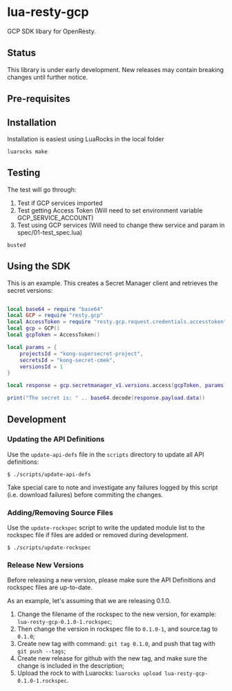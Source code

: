 # lua-resty-gcp

GCP SDK libary for OpenResty.

## Status

This library is under early development. New releases may contain breaking changes
until further notice.


## Pre-requisites


## Installation

Installation is easiest using LuaRocks in the local folder

```
luarocks make
```

## Testing

The test will go through:
1. Test if GCP services imported
2. Test getting Access Token (Will need to set environment variable GCP_SERVICE_ACCOUNT)
3. Test using GCP services (Will need to change thew service and param in spec/01-test_spec.lua)

```
busted
```

## Using the SDK

This is an example. This creates a Secret Manager client and retrieves the secret versions:

``` lua

local base64 = require "base64"
local GCP = require "resty.gcp"
local AccessToken = require "resty.gcp.request.credentials.accesstoken"
local gcp = GCP()
local gcpToken = AccessToken()

local params = {
    projectsId = "kong-supersecret-project",
    secretsId = "kong-secret-cmek",
    versionsId = 1
}

local response = gcp.secretmanager_v1.versions.access(gcpToken, params)

print("The secret is: " .. base64.decode(response.payload.data))

```

## Development

### Updating the API Definitions

Use the `update-api-defs` file in the `scripts` directory to update all API
definitions:

```
$ ./scripts/update-api-defs
```

Take special care to note and investigate any failures logged by this script
(i.e. download failures) before commiting the changes.

### Adding/Removing Source Files

Use the `update-rockspec` script to write the updated module list to the
rockspec file if files are added or removed during development.

```
$ ./scripts/update-rockspec
```

### Release New Versions

Before releasing a new version, please make sure the API Definitions and rockspec files are up-to-date.

As an example, let's assuming that we are releasing 0.1.0.

1. Change the filename of the rockspec to the new version, for example: `lua-resty-gcp-0.1.0-1.rockspec`;
1. Then change the version in rockspec file to `0.1.0-1`, and source.tag to `0.1.0`;
1. Create new tag with command: `git tag 0.1.0`, and push that tag with `git push --tags`;
1. Create new release for github with the new tag, and make sure the change is included in the description;
1. Upload the rock to with Luarocks: `luarocks upload lua-resty-gcp-0.1.0-1.rockspec`.
